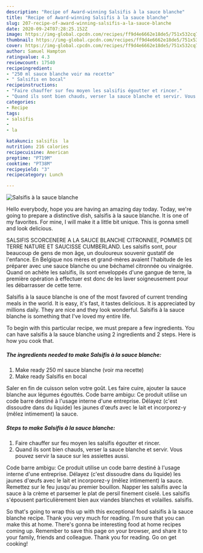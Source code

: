 ```yaml
---
description: "Recipe of Award-winning Salsifis à la sauce blanche"
title: "Recipe of Award-winning Salsifis à la sauce blanche"
slug: 207-recipe-of-award-winning-salsifis-a-la-sauce-blanche
date: 2020-09-24T07:28:25.152Z
image: https://img-global.cpcdn.com/recipes/ff9d4e6662e18de5/751x532cq70/salsifis-a-la-sauce-blanche-photo-principale-de-la-recette.jpg
thumbnail: https://img-global.cpcdn.com/recipes/ff9d4e6662e18de5/751x532cq70/salsifis-a-la-sauce-blanche-photo-principale-de-la-recette.jpg
cover: https://img-global.cpcdn.com/recipes/ff9d4e6662e18de5/751x532cq70/salsifis-a-la-sauce-blanche-photo-principale-de-la-recette.jpg
author: Samuel Hampton
ratingvalue: 4.3
reviewcount: 17540
recipeingredient:
- "250 ml sauce blanche voir ma recette"
- " Salsifis en bocal"
recipeinstructions:
- "Faire chauffer sur feu moyen les salsifis égoutter et rincer."
- "Quand ils sont bien chauds, verser la sauce blanche et servir. Vous pouvez servir la sauce sur les assiettes aussi."
categories:
- Recipe
tags:
- salsifis
- 
- la

katakunci: salsifis  la 
nutrition: 216 calories
recipecuisine: American
preptime: "PT19M"
cooktime: "PT38M"
recipeyield: "3"
recipecategory: Lunch

---
```



![Salsifis à la sauce blanche](https://img-global.cpcdn.com/recipes/ff9d4e6662e18de5/751x532cq70/salsifis-a-la-sauce-blanche-photo-principale-de-la-recette.jpg)

Hello everybody, hope you are having an amazing day today. Today, we're going to prepare a distinctive dish, salsifis à la sauce blanche. It is one of my favorites. For mine, I will make it a little bit unique. This is gonna smell and look delicious.

SALSIFIS SCORCENERE A LA SAUCE BLANCHE CITRONNEE, POMMES DE TERRE NATURE ET SAUCISSE CUMBERLAND. Les salsifis sont, pour beaucoup de gens de mon âge, un douloureux souvenir gustatif de l&#39;enfance. En Belgique nos mères et grand-mères avaient l&#39;habitude de les préparer avec une sauce blanche ou une béchamel citronnée ou vinaigrée. Quand on achète les salsifis, ils sont enveloppés d&#39;une gangue de terre, la première opération à effectuer est donc de les laver soigneusement pour les débarrasser de cette terre.

Salsifis à la sauce blanche is one of the most favored of current trending meals in the world. It is easy, it's fast, it tastes delicious. It is appreciated by millions daily. They are nice and they look wonderful. Salsifis à la sauce blanche is something that I've loved my entire life.


To begin with this particular recipe, we must prepare a few ingredients. You can have salsifis à la sauce blanche using 2 ingredients and 2 steps. Here is how you cook that.

<!--inarticleads1-->

##### The ingredients needed to make Salsifis à la sauce blanche:

1. Make ready 250 ml sauce blanche (voir ma recette)
1. Make ready  Salsifis en bocal


Saler en fin de cuisson selon votre goût. Les faire cuire, ajouter la sauce blanche aux légumes égouttés. Code barre ambigu: Ce produit utilise un code barre destiné à l&#39;usage interne d&#39;une entreprise. Délayez (c&#39;est dissoudre dans du liquide) les jaunes d&#39;œufs avec le lait et incorporez-y (mêlez intimement) la sauce. 

<!--inarticleads2-->

##### Steps to make Salsifis à la sauce blanche:

1. Faire chauffer sur feu moyen les salsifis égoutter et rincer.
1. Quand ils sont bien chauds, verser la sauce blanche et servir. Vous pouvez servir la sauce sur les assiettes aussi.


Code barre ambigu: Ce produit utilise un code barre destiné à l&#39;usage interne d&#39;une entreprise. Délayez (c&#39;est dissoudre dans du liquide) les jaunes d&#39;œufs avec le lait et incorporez-y (mêlez intimement) la sauce. Remettez sur le feu jusqu&#39;au premier bouillon. Napper les salsifis avec la sauce à la crème et parsemer le plat de persil finement ciselé. Les salsifis s&#39;épousent particulièrement bien aux viandes blanches et volailles. salsifis. 

So that's going to wrap this up with this exceptional food salsifis à la sauce blanche recipe. Thank you very much for reading. I'm sure that you can make this at home. There's gonna be interesting food at home recipes coming up. Remember to save this page on your browser, and share it to your family, friends and colleague. Thank you for reading. Go on get cooking!
